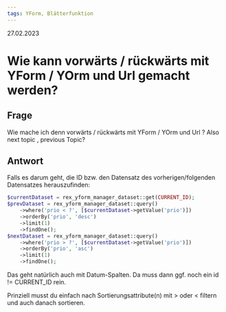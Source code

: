 ```yaml
---
tags: YForm, Blätterfunktion
---
```


27.02.2023

# Wie kann vorwärts / rückwärts mit YForm / YOrm und Url gemacht werden?


## Frage

Wie mache ich denn vorwärts / rückwärts mit YForm / YOrm und Url ? Also next topic , previous Topic?

## Antwort

Falls es darum geht, die ID bzw. den Datensatz des vorherigen/folgenden Datensatzes herauszufinden:

```php
$currentDataset = rex_yform_manager_dataset::get(CURRENT_ID);
$prevDataset = rex_yform_manager_dataset::query()
    ->where('prio < ?', [$currentDataset->getValue('prio')])
    ->orderBy('prio', 'desc')
    ->limit(1)
    ->findOne();
$nextDataset = rex_yform_manager_dataset::query()
    ->where('prio > ?', [$currentDataset->getValue('prio')])
    ->orderBy('prio', 'asc')
    ->limit(1)
    ->findOne();
```
    
Das geht natürlich auch mit Datum-Spalten. Da muss dann ggf. noch ein id != CURRENT_ID rein.

Prinziell musst du einfach nach Sortierungsattribute(n) mit > oder < filtern und auch danach sortieren.

